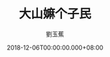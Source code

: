 ---
issue: 304
title: 大山嫲个子民
author: 劉玉蕉
language: 大埔
date: 2018-12-06T00:00:00.000+08:00
topic: 景點
difficulty: 2
wikidata: Q98096188
wikidata_link: https://www.wikidata.org/wiki/Q98096188
author_wikidata_link: https://www.wikidata.org/wiki/Q98096359
author_wikidata: Q98096359
---